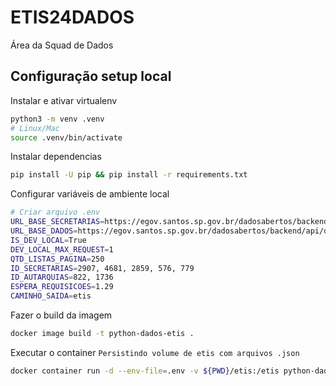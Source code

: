 # ETIS24DADOS
Área da Squad de Dados

## Configuração setup local

Instalar e ativar virtualenv

```bash
python3 -m venv .venv
# Linux/Mac
source .venv/bin/activate
```

Instalar dependencias

```bash
pip install -U pip && pip install -r requirements.txt
```

Configurar variáveis de ambiente local

```bash
# Criar arquivo .env
URL_BASE_SECRETARIAS=https://egov.santos.sp.gov.br/dadosabertos/backend/api
URL_BASE_DADOS=https://egov.santos.sp.gov.br/dadosabertos/backend/api/detalhes/downloads/json/
IS_DEV_LOCAL=True
DEV_LOCAL_MAX_REQUEST=1
QTD_LISTAS_PAGINA=250
ID_SECRETARIAS=2907, 4681, 2859, 576, 779
ID_AUTARQUIAS=822, 1736
ESPERA_REQUISICOES=1.29
CAMINHO_SAIDA=etis

```

Fazer o build da imagem

```bash
docker image build -t python-dados-etis .
```

Executar o container 
`Persistindo volume de etis com arquivos .json`

```bash
docker container run -d --env-file=.env -v ${PWD}/etis:/etis python-dados-etis
```
